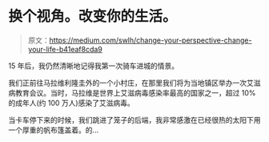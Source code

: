 # 换个视角。改变你的生活。

> 原文：<https://medium.com/swlh/change-your-perspective-change-your-life-b41eaf8cda9>

15 年后，我仍然清晰地记得我第一次骑车进城的情景。

我们正前往马拉维利隆圭外的一个小村庄，在那里我们将为当地镇区举办一次艾滋病教育会议。当时，马拉维是世界上艾滋病毒感染率最高的国家之一，超过 10%的成年人(约 100 万人)感染了艾滋病毒。

当卡车停下来的时候，我们跳进了笼子的后端，我非常感激在已经很热的太阳下用一个厚重的帆布篷盖着。的…